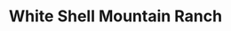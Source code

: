 ---
title: "White Shell Mountain Ranch"
url: /alamosa/white-shell-mountain-ranch/
shop: Kosmetik
---